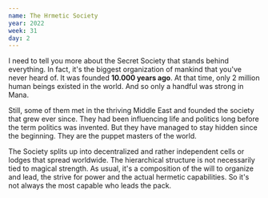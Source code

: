 ```yaml
---
name: The Hrmetic Society
year: 2022
week: 31
day: 2
---
```


I need to tell you more about the Secret Society that stands behind everything.
In fact, it's the biggest organization of mankind that you've never heard of. It
was founded **10.000 years ago**. At that time, only 2 million human beings
existed in the world. And so only a handful was strong in Mana.

Still, some of them met in the thriving Middle East and founded the society that
grew ever since. They had been influencing life and politics long before the
term politics was invented. But they have managed to stay hidden since the
beginning. They are the puppet masters of the world.

The Society splits up into decentralized and rather independent cells or lodges
that spread worldwide. The hierarchical structure is not necessarily tied to
magical strength. As usual, it's a composition of the will to organize and lead,
the strive for power and the actual hermetic capabilities. So it's not always
the most capable who leads the pack.
